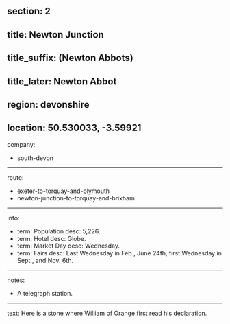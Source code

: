 section: 2
----
title: Newton Junction
----
title_suffix: (Newton Abbots)
----
title_later: Newton Abbot
----
region: devonshire
----
location: 50.530033, -3.59921
----
company:
- south-devon
----
route:
- exeter-to-torquay-and-plymouth
- newton-junction-to-torquay-and-brixham
----
info:
- term: Population
  desc: 5,226.
- term: Hotel
  desc: Globe.
- term: Market Day
  desc: Wednesday.
- term: Fairs
  desc: Last Wednesday in Feb., June 24th, first Wednesday in Sept., and Nov. 6th.
----
notes:
- A telegraph station.
----
text: Here is a stone where William of Orange first read his declaration.

